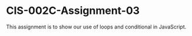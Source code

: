 # CIS-002C-Assignment-03
This assignment is to show our use of loops and conditional in JavaScript.  
